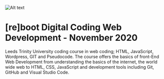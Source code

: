 ![Alt text](https://www.leedstrinity.ac.uk/media/site-assets/images/blog/ltu-lgbt-external-19.png)

# [re]boot Digital Coding Web Development - November 2020

Leeds Trinity University coding course in web coding; HTML, JavaScript, Wordpress, GIT and Pseudocode. The course offers the basics of front-End Web Development from understanding the basics of the internet, the world wide web to HTML, CSS, JavaScript and development tools including Git, GitHub and Visual Studio Code.
